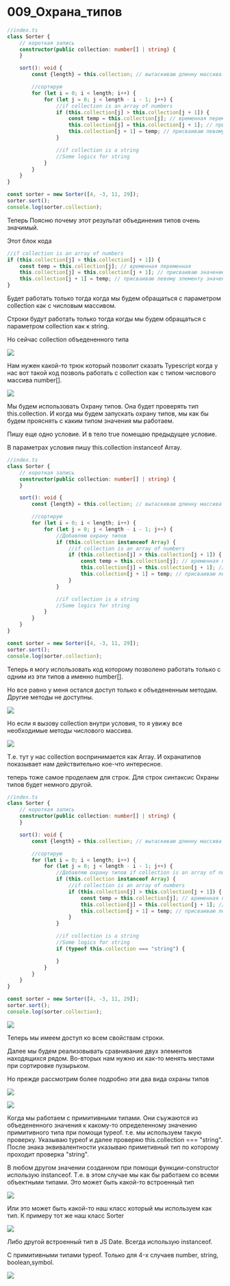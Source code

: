 # 009_Охрана_типов

```ts
//index.ts
class Sorter {
    // короткая запись
    constructor(public collection: number[] | string) {
    }

    sort(): void {
        const {length} = this.collection; // вытаскиваю длинну массива из коллекции

        //сортирую
        for (let i = 0; i < length; i++) {
            for (let j = 0; j < length - i - 1; j++) {
                //if collection is an array of numbers
                if (this.collection[j] > this.collection[j + 1]) {
                    const temp = this.collection[j]; // временная переменная
                    this.collection[j] = this.collection[j + 1]; // присваиваю значение правого элемента левому
                    this.collection[j + 1] = temp; // присваиваю левому элементу значение временной переменной
                }

                //if collection is a string
                //Some logics for string
            }
        }
    }
}

const sorter = new Sorter([4, -3, 11, 29]);
sorter.sort();
console.log(sorter.collection);

```

Теперь Поясню почему этот результат объединения типов очень значимый.

Этот блок кода

```ts
//if collection is an array of numbers
if (this.collection[j] > this.collection[j + 1]) {
    const temp = this.collection[j]; // временная переменная
    this.collection[j] = this.collection[j + 1]; // присваиваю значение правого элемента левому
    this.collection[j + 1] = temp; // присваиваю левому элементу значение временной переменной
}
```

Будет работать только тогда когда мы будем обращаться с параметром collection как с числовым массивом.

Строки будут работать только тогда когды мы будем обращаться с параметром collection как к string.

Но сейчас collection объедененного типа

![](img/001.jpg)

Нам нужен какой-то трюк который позволит сказать Typescript когда у нас вот такой код позволь работать с collection как
с типом числового массива number[].

![](img/002.jpg)

Мы будем использовать Охрану типов. Она будет проверять тип this.collection. И когда мы будем запускать охрану типов, мы
как бы будем прояснять с каким типом значения мы работаем.

Пишу еще одно условие. И в тело true помещаю предыдущее условие.

В параметрах условия пишу this.collection instanceof Array.

```ts
//index.ts
class Sorter {
    // короткая запись
    constructor(public collection: number[] | string) {
    }

    sort(): void {
        const {length} = this.collection; // вытаскиваю длинну массива из коллекции

        //сортирую
        for (let i = 0; i < length; i++) {
            for (let j = 0; j < length - i - 1; j++) {
                //Добавляю охрану типов
                if (this.collection instanceof Array) {
                    //if collection is an array of numbers
                    if (this.collection[j] > this.collection[j + 1]) {
                        const temp = this.collection[j]; // временная переменная
                        this.collection[j] = this.collection[j + 1]; // присваиваю значение правого элемента левому
                        this.collection[j + 1] = temp; // присваиваю левому элементу значение временной переменной
                    }
                }

                //if collection is a string
                //Some logics for string
            }
        }
    }
}

const sorter = new Sorter([4, -3, 11, 29]);
sorter.sort();
console.log(sorter.collection);

```

Теперь я могу использовать код которому позволено работать только с одним из эти типов а именно number[].

Но все равно у меня остался доступ только к объедененным методам. Другие методы не доступны.

![](img/003.jpg)

Но если я вызову collection внутри условия, то я увижу все необходимые методы числового массива.

![](img/004.jpg)

Т.е. тут у нас collection воспринимается как Array. И охранатипов показывает нам действительно кое-что интересное.

теперь тоже самое проделаем для строк. Для строк синтаксис Охраны типов будет немного другой.

```ts
//index.ts
class Sorter {
    // короткая запись
    constructor(public collection: number[] | string) {
    }

    sort(): void {
        const {length} = this.collection; // вытаскиваю длинну массива из коллекции

        //сортирую
        for (let i = 0; i < length; i++) {
            for (let j = 0; j < length - i - 1; j++) {
                //Добавляю охрану типов if collection is an array of numbers
                if (this.collection instanceof Array) {
                    //if collection is an array of numbers
                    if (this.collection[j] > this.collection[j + 1]) {
                        const temp = this.collection[j]; // временная переменная
                        this.collection[j] = this.collection[j + 1]; // присваиваю значение правого элемента левому
                        this.collection[j + 1] = temp; // присваиваю левому элементу значение временной переменной
                    }
                }

                //if collection is a string
                //Some logics for string
                if (typeof this.collection === "string") {

                }
            }
        }
    }
}

const sorter = new Sorter([4, -3, 11, 29]);
sorter.sort();
console.log(sorter.collection);

```

![](img/005.jpg)

Теперь мы имеем доступ ко всем свойствам строки.

Далее мы будем реализовывать сравнивание двух элементов находящихся рядом. Во-вторых нам нужно их как-то менять местами
при сортировке пузырьком.

Но прежде рассмотрим более подробно эти два вида охраны типов

![](img/006.jpg)

![](img/007.jpg)

Когда мы работаем с примитивными типами. Они съужаются из объедененного значения к какому-то определенному значению
примитивного типа при помощи typeof. т.е. мы используем такую проверку. Указываю typeof и далее проверяю this.collection
=== "string". После знака эквивалентности указываю приметивный тип по которому проходит проверка "string".

В любом другом значении созданном при помощи функции-constructor использую instanceof. Т.е. в этом случае мы как бы
работаем со всеми объектными типами. Это может быть какой-то встроенный тип

![](img/008.jpg)

Или это может быть какой-то наш класс который мы используем как тип. К примеру тот же наш класс Sorter

![](img/009.jpg)

Либо другой встроенный тип в JS Date. Всегда использую instanceof.

С примитивными типами typeof. Только для 4-x случаев number, string, boolean,symbol.

![](img/010.jpg)






